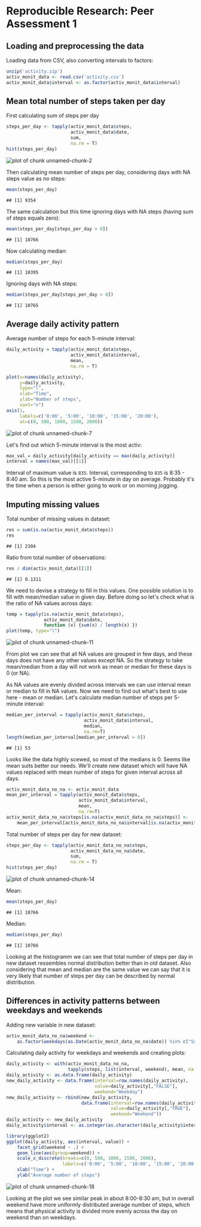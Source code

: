 # Reproducible Research: Peer Assessment 1

## Loading and preprocessing the data

Loading data from CSV, also converting intervals to factors:


```r
unzip('activity.zip')
activ_monit_data <- read.csv('activity.csv')
activ_monit_data$interval <- as.factor(activ_monit_data$interval)
```

## Mean total number of steps taken per day

First calculating sum of steps per day


```r
steps_per_day <- tapply(activ_monit_data$steps, 
                        activ_monit_data$date, 
                        sum, 
                        na.rm = T)
hist(steps_per_day)
```

![plot of chunk unnamed-chunk-2](figure/unnamed-chunk-2.png) 

Then calculating mean number of steps per day, considering days with NA steps value as no steps:


```r
mean(steps_per_day)
```

```
## [1] 9354
```

The same calculation but this time ignoring days with NA steps (having sum of steps equals zero):


```r
mean(steps_per_day[steps_per_day > 0])
```

```
## [1] 10766
```

Now calculating median:


```r
median(steps_per_day)
```

```
## [1] 10395
```

Ignoring days with NA steps:


```r
median(steps_per_day[steps_per_day > 0])
```

```
## [1] 10765
```

## Average daily activity pattern

Average number of steps for each 5-minute interval:


```r
daily_activity = tapply(activ_monit_data$steps, 
                        activ_monit_data$interval, 
                        mean, 
                        na.rm = T)

plot(x=names(daily_activity), 
     y=daily_activity, 
     type="l", 
     xlab="Time", 
     ylab="Number of steps", 
     xaxt="n")
axis(1, 
     labels=c('0:00', '5:00', '10:00', '15:00', '20:00'), 
     at=c(0, 500, 1000, 1500, 2000))
```

![plot of chunk unnamed-chunk-7](figure/unnamed-chunk-7.png) 

Let's find out which 5-minute interval is the most activ:


```r
max_val = daily_activity[daily_activity == max(daily_activity)]
interval = names(max_val)[[1]]
```

Interval of maximum value is ``835``. Interval, corresponding to ``835`` is 8:35 - 8:40 am. So this is the most active 5-minute in day on average. Probably it's the time when a person is either going to work or on morning jogging.

## Imputing missing values

Total number of missing values in dataset:


```r
res = sum(is.na(activ_monit_data$steps))
res
```

```
## [1] 2304
```

Ratio from total number of observations:


```r
res / dim(activ_monit_data)[[1]]
```

```
## [1] 0.1311
```

We need to devise a strategy to fill in this values. One possible solution is to fill with mean/median value in given day. Before doing so let's check what is the ratio of NA values across days:


```r
temp = tapply(is.na(activ_monit_data$steps), 
              activ_monit_data$date, 
              function (x) {sum(x) / length(x) })
plot(temp, type="l")
```

![plot of chunk unnamed-chunk-11](figure/unnamed-chunk-11.png) 

From plot we can see that all NA values are grouped in few days, and these days does not have any other values except NA. So the strategy to take mean/median from a day will not work as mean or median for these days is 0 (or NA). 

As NA values are evenly divided across intervals we can use interval mean or median to fill in NA values. Now we need to find out what's best to use here - mean or median. Let's calculate median number of steps per 5-minute interval:


```r
median_per_interval = tapply(activ_monit_data$steps, 
                             activ_monit_data$interval, 
                             median, 
                             na.rm=T)
length(median_per_interval[median_per_interval > 0])
```

```
## [1] 53
```

Looks like the data highly scewed, so most of the medians is 0. Seems like mean suits better our needs. We'll create new dataset which will have NA values replaced with mean number of steps for given interval across all days.


```r
activ_monit_data_no_na <- activ_monit_data
mean_per_interval = tapply(activ_monit_data$steps, 
                           activ_monit_data$interval, 
                           mean, 
                           na.rm=T)
activ_monit_data_no_na$steps[is.na(activ_monit_data_no_na$steps)] <- 
    mean_per_interval[activ_monit_data_no_na$interval[is.na(activ_monit_data_no_na$steps)]]
```

Total number of steps per day for new dataset:


```r
steps_per_day <- tapply(activ_monit_data_no_na$steps, 
                        activ_monit_data_no_na$date, 
                        sum, 
                        na.rm = T)
hist(steps_per_day)
```

![plot of chunk unnamed-chunk-14](figure/unnamed-chunk-14.png) 

Mean:


```r
mean(steps_per_day)
```

```
## [1] 10766
```

Median:


```r
median(steps_per_day)
```

```
## [1] 10766
```

Looking at the histogramm we can see that total number of steps per day in new dataset ressembles normal distribution better than in old dataset. Also considering that mean and median are the same value we can say that it is very likely that number of steps per day can be described by normal distribution.

## Differences in activity patterns between weekdays and weekends

Adding new variable in new dataset:


```r
activ_monit_data_no_na$weekend <- 
    as.factor(weekdays(as.Date(activ_monit_data_no_na$date)) %in% c("Saturday", "Sunday"))
```

Calculating daily activity for weekdays and weekends and creating plots:


```r
daily_activity <- with(activ_monit_data_no_na, 
                       tapply(steps, list(interval, weekend), mean, na.rm = T))
daily_activity <- as.data.frame(daily_activity)
new_daily_activity <- data.frame(interval=row.names(daily_activity), 
                                 value=daily_activity[,"FALSE"], 
                                 weekend="Weekday")
new_daily_activity <- rbind(new_daily_activity, 
                            data.frame(interval=row.names(daily_activity), 
                                       value=daily_activity[,"TRUE"], 
                                       weekend="Weekend"))
daily_activity <- new_daily_activity
daily_activity$interval <- as.integer(as.character(daily_activity$interval))

library(ggplot2)
ggplot(daily_activity, aes(interval, value)) + 
    facet_grid(weekend ~ .) + 
    geom_line(aes(group=weekend)) + 
    scale_x_discrete(breaks=c(0, 500, 1000, 1500, 2000), 
                     labels=c('0:00', '5:00', '10:00', '15:00', '20:00')) + 
    xlab("Time") + 
    ylab("Average number of steps") 
```

![plot of chunk unnamed-chunk-18](figure/unnamed-chunk-18.png) 

Looking at the plot we see similar peak in about 8:00-8:30 am, but in overall weekend have more uniformly distributed average number of steps, which means that physical activity is divided more evenly across the day on weekend than on weekdays.
